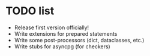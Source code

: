 # TODO list
* Release first version officially!
* Write extensions for prepared statements
* Write some post-processors (dict, dataclasses, etc.)
* Write stubs for asyncpg (for checkers)
